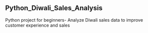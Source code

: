 ## Python_Diwali_Sales_Analysis

Python project for beginners- Analyze Diwali sales data to improve customer experience and sales

